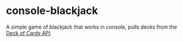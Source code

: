 # console-blackjack
A simple game of blackjack that works in console, pulls decks from the [Deck of Cards API](https://deckofcardsapi.com/).
